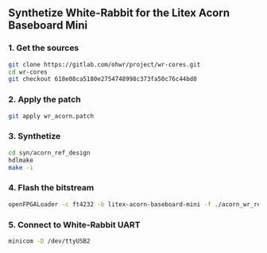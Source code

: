 ## Synthetize White-Rabbit for the Litex Acorn Baseboard Mini

### 1. Get the sources
```sh
git clone https://gitlab.com/ohwr/project/wr-cores.git
cd wr-cores
git checkout 618e08ca5180e2754748998c373fa50c76c44bd0
```

### 2. Apply the patch
```sh
git apply wr_acorn.patch
```

### 3. Synthetize
```sh
cd syn/acorn_ref_design
hdlmake
make -i
```

### 4. Flash the bitstream
```sh
openFPGALoader -c ft4232 -b litex-acorn-baseboard-mini -f ./acorn_wr_ref.runs/impl_1/acorn_wr_ref_top.bit
```

### 5. Connect to White-Rabbit UART
```sh
minicom -D /dev/ttyUSB2
```
